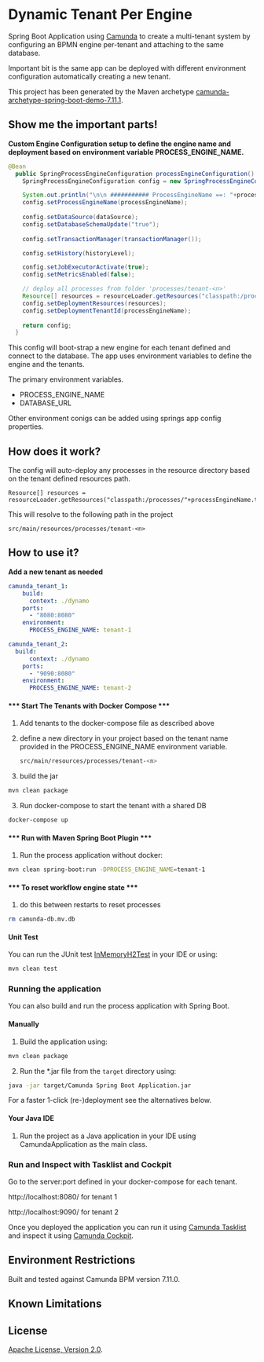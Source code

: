 # Dynamic Tenant Per Engine 
Spring Boot Application using [Camunda](http://docs.camunda.org) to create a multi-tenant system by configuring an BPMN engine per-tenant and attaching to the same database. 

Important bit is the same app can be deployed with different environment configuration automatically creating a new tenant.

This project has been generated by the Maven archetype
[camunda-archetype-spring-boot-demo-7.11.1](http://docs.camunda.org/latest/guides/user-guide/#process-applications-maven-project-templates-archetypes).

## Show me the important parts!
**Custom Engine Configuration setup to define the engine name and deployment based on environment variable PROCESS_ENGINE_NAME.**

```java
@Bean
  public SpringProcessEngineConfiguration processEngineConfiguration() throws IOException {
    SpringProcessEngineConfiguration config = new SpringProcessEngineConfiguration();

    System.out.println("\n\n ########### ProcessEngineName ==: "+processEngineName);
    config.setProcessEngineName(processEngineName);
    
    config.setDataSource(dataSource);
    config.setDatabaseSchemaUpdate("true");
    
    config.setTransactionManager(transactionManager());

    config.setHistory(historyLevel);

    config.setJobExecutorActivate(true);
    config.setMetricsEnabled(false);

    // deploy all processes from folder 'processes/tenant-<n>'
    Resource[] resources = resourceLoader.getResources("classpath:/processes/"+processEngineName.trim()+"/*.bpmn");
    config.setDeploymentResources(resources);
    config.setDeploymentTenantId(processEngineName);
    
    return config;
  }
```

This config will boot-strap a new engine for each tenant defined and connect to the database. The app uses environment variables to define the engine and the tenants. 

The primary environment variables.

- PROCESS_ENGINE_NAME
- DATABASE_URL

Other environment conigs can be added using springs app config properties.

## How does it work?

The config will auto-deploy any processes in the resource directory based on the tenant defined resources path.

```resource[] resources = resourceloader.getresources("classpath:/processes/"+processenginename.trim()+"/*.bpmn");
Resource[] resources = resourceLoader.getResources("classpath:/processes/"+processEngineName.trim()+"/*.bpmn");
```

This will resolve to the following path in the project

```
src/main/resources/processes/tenant-<n>
```


## How to use it?

**Add a new tenant as needed**

```yaml
camunda_tenant_1:
    build:
      context: ./dynamo
    ports:
      - "8080:8080"
    environment:
      PROCESS_ENGINE_NAME: tenant-1

camunda_tenant_2:
  build:
      context: ./dynamo
    ports:
      - "9090:8080"
    environment:
      PROCESS_ENGINE_NAME: tenant-2
```



#### *** Start The Tenants with Docker Compose ***

1. Add tenants to the docker-compose file as described above

2. define a new directory in your project based on the tenant name provided in the PROCESS_ENGINE_NAME environment variable. 

   ``` bash
   src/main/resources/processes/tenant-<n>
   ```

3. build the jar

```bash
mvn clean package
```

3. Run docker-compose to start the tenant with a shared DB

``` bash
docker-compose up
```

#### *** Run with Maven Spring Boot Plugin ***

1. Run the process application without docker:

```bash
mvn clean spring-boot:run -DPROCESS_ENGINE_NAME=tenant-1
```

#### *** To reset workflow engine state ***
1. do this between restarts to reset processes
```bash
rm camunda-db.mv.db
```

#### Unit Test

You can run the JUnit test [InMemoryH2Test](src/main/resources/archetype-resources/src/test/java/ProcessTest.java) in your IDE or using:
```bash
mvn clean test
```

### Running the application
You can also build and run the process application with Spring Boot.

#### Manually
1. Build the application using:
```bash
mvn clean package
```
2. Run the *.jar file from the `target` directory using:
```bash
java -jar target/Camunda Spring Boot Application.jar
```

For a faster 1-click (re-)deployment see the alternatives below.

#### Your Java IDE
1. Run the project as a Java application in your IDE using CamundaApplication as the main class.

### Run and Inspect with Tasklist and Cockpit

Go to the server:port defined in your docker-compose for each tenant.

http://localhost:8080/ for tenant 1

http://localhost:9090/ for tenant 2

Once you deployed the application you can run it using
[Camunda Tasklist](http://docs.camunda.org/latest/guides/user-guide/#tasklist)
and inspect it using
[Camunda Cockpit](http://docs.camunda.org/latest/guides/user-guide/#cockpit).

## Environment Restrictions
Built and tested against Camunda BPM version 7.11.0.

## Known Limitations

## License
[Apache License, Version 2.0](http://www.apache.org/licenses/LICENSE-2.0).

<!-- HTML snippet for index page
  <tr>
    <td><img src="snippets/poc-camunda-mindstrong/src/main/resources/process.png" width="100"></td>
    <td><a href="snippets/poc-camunda-mindstrong">Camunda Spring Boot Application</a></td>
    <td>Spring Boot Application using [Camunda](http://docs.camunda.org).</td>
  </tr>
-->
<!-- Tweet
New @Camunda example: Camunda Spring Boot Application - Spring Boot Application using [Camunda](http://docs.camunda.org). https://github.com/camunda-consulting/code/tree/master/snippets/poc-camunda-mindstrong
-->